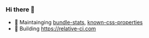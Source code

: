 ### Hi there 👋

- :hammer: Maintainging [bundle-stats](https://github.com/relative-ci/bundle-stats), [known-css-properties](https://github.com/known-css/known-css-properties)
- :construction: Building https://relative-ci.com

<!--
**vio/vio** is a ✨ _special_ ✨ repository because its `README.md` (this file) appears on your GitHub profile.

Here are some ideas to get you started:

- 🔭 I’m currently working on ...
- 🌱 I’m currently learning ...
- 👯 I’m looking to collaborate on ...
- 🤔 I’m looking for help with ...
- 💬 Ask me about ...
- 📫 How to reach me: ...
- 😄 Pronouns: ...
- ⚡ Fun fact: ...
-->
